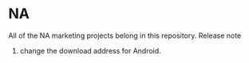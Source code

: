 # NA
All of the NA marketing projects belong in this repository.
Release note
1. change the download address for Android.
